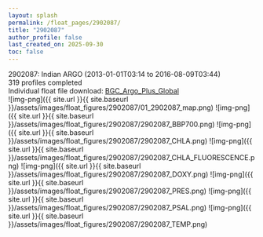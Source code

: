 ```yaml
---
layout: splash
permalink: /float_pages/2902087/
title: "2902087"
author_profile: false
last_created_on: 2025-09-30
toc: false
---
```

 
2902087: Indian ARGO (2013-01-01T03:14 to 2016-08-09T03:44)\
319 profiles completed\
Individual float file download: [BGC_Argo_Plus_Global](https://ftp.soest.hawaii.edu/bgc_argo_plus/Individual_Floats/outliers_removed/2902087_Sprof_processed.nc)\
![img-png]({{ site.url }}{{ site.baseurl }}/assets/images/float_figures/2902087/01_2902087_map.png)
![img-png]({{ site.url }}{{ site.baseurl }}/assets/images/float_figures/2902087/2902087_BBP700.png)
![img-png]({{ site.url }}{{ site.baseurl }}/assets/images/float_figures/2902087/2902087_CHLA.png)
![img-png]({{ site.url }}{{ site.baseurl }}/assets/images/float_figures/2902087/2902087_CHLA_FLUORESCENCE.png)
![img-png]({{ site.url }}{{ site.baseurl }}/assets/images/float_figures/2902087/2902087_DOXY.png)
![img-png]({{ site.url }}{{ site.baseurl }}/assets/images/float_figures/2902087/2902087_PRES.png)
![img-png]({{ site.url }}{{ site.baseurl }}/assets/images/float_figures/2902087/2902087_PSAL.png)
![img-png]({{ site.url }}{{ site.baseurl }}/assets/images/float_figures/2902087/2902087_TEMP.png)
